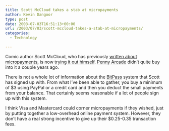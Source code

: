 ```yaml
---
title: Scott McCloud takes a stab at micropayments
author: Kevin Dangoor
type: post
date: 2003-07-03T16:51:13+00:00
url: /2003/07/03/scott-mccloud-takes-a-stab-at-micropayments/
categories:
  - Technology

---
```

Comic author Scott McCloud, who has previously [written about micropayments][1], is now [trying it out himself][2]. [Penny Arcade][3] didn&#8217;t quite buy into it a couple years ago.

There is not a whole lot of information about the [BitPass][4] system that Scott has signed up with. From what I&#8217;ve been able to gather, you buy a minimum of $3 using PayPal or a credit card and then you deduct the small payments from your balance. That certainly seems reasonable if a lot of people sign up with this system.

I think Visa and Mastercard could corner micropayments if they wished, just by putting together a low-overhead online payment system. However, they don&#8217;t have a real strong incentive to give up their $0.25-0.35 transaction fees.

 [1]: http://www.scottmccloud.com/comics/icst/icst-5/icst-5-full.html
 [2]: http://slashdot.org/article.pl?sid=03/07/02/2235226&mode=thread&tid=186 "Slashdot | Scott McCloud Tries Webcomic Micropayment"
 [3]: http://www.penny-arcade.com/view.php3?date=2001-06-22&res=l
 [4]: http://www.bitpass.com